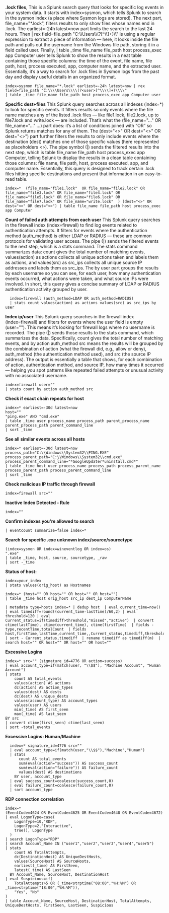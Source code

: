 **.lock files**, 
This is a Splunk search query that looks for specific log events in your system data. It starts with index=sysmon, which tells Splunk to search in the sysmon index (a place where Sysmon logs are stored). The next part, file_name="*.lock", filters results to only show files whose names end in .lock. The earliest=-24h latest=now part limits the search to the last 24 hours. Then | rex field=file_path "C:\\\\Users\\\\(?<user>[^\\\\]+)\\\\" is using a regular expression to extract a piece of information — here, it looks inside the file path and pulls out the username from the Windows file path, storing it in a field called user. Finally, | table _time file_name file_path host process_exec app Computer user tells Splunk to show the results in a neat table containing those specific columns: the time of the event, file name, file path, host, process executed, app, computer name, and the extracted user. Essentially, it’s a way to search for .lock files in Sysmon logs from the past day and display useful details in an organized format.
  ```
  index=sysmon file_name="*.lock" earliest=-24h latest=now | rex field=file_path "C:\\\\Users\\\\(?<user>[^\\\\]+)\\\\"
  | table _time file_name file_path host process_exec app Computer user
  ```

**Specific dest+files**
This Splunk query searches across all indexes (index=*) to look for specific events. It filters results so only events where the file name matches any of the listed .lock files — like file1.lock, file2.lock, up to file7.lock and write.lock — are included. That’s what the (file_name="..." OR file_name="..." …) part does: it’s a list of conditions joined with “OR” so Splunk returns matches for any of them. The (dest="<>" OR dest="<>" OR dest="<>") part further filters the results to only include events where the destination (dest) matches one of those specific values (here represented as placeholders <>). The pipe symbol (|) sends the filtered results into the next step, which is table file_name file_path host process_exec app Computer, telling Splunk to display the results in a clean table containing those columns: file name, file path, host, process executed, app, and computer name. Essentially, this query is designed to track certain .lock files hitting specific destinations and present that information in an easy-to-read table.
  ```
  index=*  (file_name="file1.lock"  OR file_name="file2.lock" OR file_name="file3.lock" OR file_name="file4.lock" OR file_name="file5.lock" OR file_name="file6.lock" OR file_name="file7.lock" OR file_name="write.lock"  ) (dest="<>" OR dest="<>" OR dest="<>") | table file_name file_path host process_exec app Computer
  ```

**Count of failed auth attempts from each user**
This Splunk query searches in the firewall index (index=firewall) to find log events related to authentication attempts. It filters for events where the authentication method (auth_method) is either LDAP or RADIUS — these are common protocols for validating user access. The pipe (|) sends the filtered events to the next step, which is a stats command. The stats command summarizes data: count gives the total number of matching events, values(action) as actions collects all unique actions taken and labels them as actions, and values(src) as src_ips collects all unique source IP addresses and labels them as src_ips. The by user part groups the results by each username so you can see, for each user, how many authentication events occurred, what actions were taken, and what source IPs were involved. In short, this query gives a concise summary of LDAP or RADIUS authentication activity grouped by user.
```
  index=firewall (auth_method=LDAP OR auth_method=RADIUS)
  | stats count values(action) as actions values(src) as src_ips by user
```

**Index ip/user**
This Splunk query searches in the firewall index (index=firewall) and filters for events where the user field is empty (user=""). This means it’s looking for firewall logs where no username is recorded. The pipe (|) sends those results to the stats command, which summarizes the data. Specifically, count gives the total number of matching events, and by action auth_method src means the results will be grouped by the combination of action (what the firewall did, e.g., allow or deny), auth_method (the authentication method used), and src (the source IP address). The output is essentially a table that shows, for each combination of action, authentication method, and source IP, how many times it occurred — helping you spot patterns like repeated failed attempts or unusual activity with no associated username.
  ```
  index=firewall user=""
  | stats count by action auth_method src
  ```

**Check if exact chain repeats for host**
  ```
  index=* earliest=-30d latest=now
  host=""
  "ping.exe" AND "cmd.exe" 
  | table _time user process_name process_path parent_process_name parent_process_path parent_command_line
  | sort _time
  ```

**See all similar events across all hosts**

  ```
  index=* earliest=-30d latest=now
  process_path="C:\\Windows\\System32\\PING.EXE"
  process_parent_path="C:\\Windows\\System32\\cmd.exe"
  process_parent_command_line="*GoogleUpdater*uninstall.cmd*"
  | table _time host user process_name process_path process_parent_name process_parent_path process_parent_command_line
  | sort _time
  ```

**Check malicious IP traffic through firewall**
  ```
  index=firewall src=""
  ```

**Inactive Index Detected - Rule**
```
index=""
```

**Confirm indexes you're allowed to search**
  ```
  | eventcount summarize=false index=*
  ```

**Search for specific .exe unknown index/source/sourcetype**
  ```
  (index=sysmon OR index=wineventlog OR index=os)
  ".exe"
  | table _time, host, source, sourcetype, _raw
  | sort -_time
   ```

**Status of host:**
  ```
  index=your_index
  | stats values(orig_host) as Hostnames
  ```

  ```
  index=* (host="" OR host="" OR host="" OR host="")
  | table _time host orig_host src_ip dest_ip ComputerName
  ```

  ```
  | metadata type=hosts index=* | dedup host  | eval current_time=now()  | eval timediff=round((current_time-lastTime)/60,2) | eval threshold=120 | eval Current_status=if(timediff>threshold,"missed","active")  | convert ctime(lastTime), ctime(current_time), ctime(firstTime)  | fields - type,recentTime,totalCount  | fields host,firstTime,lastTime,current_time,,Current_status,timediff,threshold  | sort - Current_status,timediff  | rename timediff as timediff(m)  | search host="" OR host="" OR host="" OR host="" 
  ```

**Excessive Logins**
  ```
  index=* src="" (signature_id=4776 OR action=success)
  | eval account_type=if(match(user, "\\$$"), "Machine Account", "Human Account")
  | stats 
      count AS total_events
      values(action) AS actions
      dc(action) AS action_types
      values(dest) AS dests
      dc(dest) AS unique_dests
      values(account_type) AS account_types
      values(user) AS users
      min(_time) AS first_seen
      max(_time) AS last_seen
  BY src
  | convert ctime(first_seen) ctime(last_seen)
  | sort -total_events
  ```

**Excessive Logins: Human/Machine**
```
  index=* signature_id=4776 src=""
  | eval account_type=if(match(user,"\\$$"),"Machine","Human")
  | stats 
      count AS total_events 
      sum(eval(action="success")) AS success_count 
      sum(eval(action="failure")) AS failure_count 
      values(dest) AS destinations
    BY user, account_type
  | eval success_count=coalesce(success_count,0)
  | eval failure_count=coalesce(failure_count,0)
  | sort account_type
  ```

**RDP connection correlation**
  ```
  index=*
  (EventCode=4624 OR EventCode=4625 OR EventCode=4648 OR EventCode=4672)
  | eval LogonType=case(
      LogonType=10,"RDP",
      LogonType=2,"Interactive",
      true(), LogonType
    )
  | search LogonType="RDP"
  | search Account_Name IN ("user1","user2","user3","user4","user5")
  | stats 
      count AS TotalAttempts,
      dc(DestinationHost) AS UniqueDestHosts,
      values(SourceHost) AS SourceHosts,
      earliest(_time) AS FirstSeen,
      latest(_time) AS LastSeen
    BY Account_Name, SourceHost, DestinationHost
  | eval Suspicious=if(
      TotalAttempts>5 OR (_time<strptime("08:00","%H:%M") OR _time>strptime("18:00","%H:%M")),
      "Yes", "No"
  )
  | table Account_Name, SourceHost, DestinationHost, TotalAttempts, UniqueDestHosts, FirstSeen, LastSeen, Suspicious
  ```
